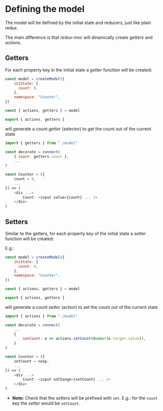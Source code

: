 # Defining the model

The model will be defined by the initial state and reducers, just like plain redux.

The main difference is that *redux-mvc* will dinamically create *getters* and *actions*.

<!-- STORY -->

## Getters

For each property key in the initial state a *getter* function will be created:


```js
const model = createModel({
    iniState: {
      count: 0,
    },
    namespace: "Counter",
})

const { actions, getters } = model

export { actions, getters }
```

will generate a count *getter* (selector) to get the count out of the current state

```js
import { getters } from "./model"

const decorate = connect(
    { count: getters.count },
    ...
)

const Counter = ({ 
    count = 0, 
    ...
}) => (
    <div ...>
        Count: <input value={count} ... />
    </div>
)
```

## Setters

Similar to the getters, for each property key of the initial state a *setter* function will be created:

E.g.:

```js
const model = createModel({
    iniState: {
      count: 0,
    },
    namespace: "Counter",
})

const { actions, getters } = model

export { actions, getters }
```

will generate a count *setter* (action) to set the count out of the current state

```js
import { actions } from "./model"

const decorate = connect(
    ...
    {
        setCount: e => actions.setCount(Number(e.target.value)),
    }
)

const Counter = ({ 
    setCount = noop, 
    ...
}) => (
    <div ...>
        Count: <input onChange={setCount} ... />
    </div>
)
```

- **Note:** Check that the *setters* will be prefixed with `set`. E.g.: for the `count` key the *setter* would be `setCount`.
